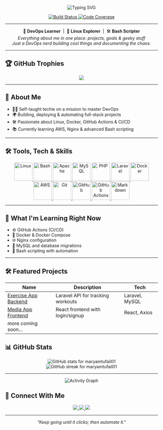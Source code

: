<p align="center">
  <img src="https://readme-typing-svg.herokuapp.com?font=Fira+Code&size=34&duration=3000&pause=1000&color=F78A22&center=true&width=1000&lines=Hi%2C+I'm+Maryam+Tufail;DevOps+Learner+%7C+Linux+Explorer+%7C+Bash+Scripter;Learning+Docker%2C+CI%2FCD%2C+Nginx+and+more" alt="Typing SVG" />
</p>

<p align="center">
  <a href="https://github.com/maryamtufail01/exercise-app-backend/actions/workflows/backend.yml">
    <img src="https://img.shields.io/github/actions/workflow/status/maryamtufail01/exercise-app-backend/backend.yml?branch=main&style=for-the-badge" alt="Build Status" />
  </a>
  <a href="https://codecov.io/gh/maryamtufail01/exercise-app-backend">
    <img src="https://codecov.io/gh/maryamtufail01/exercise-app-backend/branch/main/graph/badge.svg?style=for-the-badge" alt="Code Coverage" />
  </a>
</p>


---

<p align="center">
  🚀 <b>DevOps Learner</b> &nbsp;|&nbsp; 🐧 <b>Linux Explorer</b> &nbsp;|&nbsp; 🛠️ <b>Bash Scripter</b><br>
  <i>Everything about me in one place: projects, goals & geeky stuff<br>
  Just a DevOps nerd building cool things and documenting the chaos.</i>
</p>


---

## 🏆 GitHub Trophies

<p align="center">
  <img src="https://github-profile-trophy.vercel.app/?username=maryamtufail01&theme=onedark&column=7" />
</p>


---

## 🚀 About Me

- 🧑‍💻 Self-taught techie on a mission to master DevOps
- 🌍 Building, deploying & automating full-stack projects
- 🛠️ Passionate about Linux, Docker, GitHub Actions & CI/CD
- 📚 Currently learning AWS, Nginx & advanced Bash scripting

---

## 🛠️ Tools, Tech & Skills

<div align="center">
  <!-- OS & Shell -->
  <a href="https://www.linux.org/" target="_blank">
    <img src="https://cdn.simpleicons.org/linux/FCC624" alt="Linux" width="60" height="60"/>
  </a>
  <a href="https://www.gnu.org/software/bash/" target="_blank">
    <img src="https://cdn.simpleicons.org/gnubash/4EAA25" alt="Bash" width="60" height="60"/>
  </a>

  <!-- Backend Stack -->
  <a href="https://www.apache.org/" target="_blank">
    <img src="https://cdn.simpleicons.org/apache/D22128" alt="Apache" width="60" height="60"/>
  </a>
  <a href="https://www.mysql.com/" target="_blank">
    <img src="https://cdn.simpleicons.org/mysql/4479A1" alt="MySQL" width="60" height="60"/>
  </a>
  <a href="https://www.php.net/" target="_blank">
    <img src="https://cdn.simpleicons.org/php/777BB4" alt="PHP" width="60" height="60"/>
  </a>
  <a href="https://laravel.com/" target="_blank">
    <img src="https://cdn.simpleicons.org/laravel/FF2D20" alt="Laravel" width="60" height="60"/>
  </a>

  <!-- DevOps & Cloud -->
  <a href="https://www.docker.com/" target="_blank">
    <img src="https://cdn.simpleicons.org/docker/2496ED" alt="Docker" width="60" height="60"/>
  </a>
  <a href="https://aws.amazon.com/" target="_blank">
    <img src="https://img.icons8.com/color/60/amazon-web-services.png" alt="AWS" width="60" height="60"/>
  </a>
  <a href="https://git-scm.com/" target="_blank">
    <img src="https://cdn.simpleicons.org/git/F05032" alt="Git" width="60" height="60"/>
  </a>
  <a href="https://github.com/" target="_blank">
    <img src="https://cdn.simpleicons.org/github/181717" alt="GitHub" width="60" height="60"/>
  </a>
  <a href="https://docs.github.com/en/actions" target="_blank">
    <img src="https://cdn.simpleicons.org/githubactions/2088FF" alt="GitHub Actions" width="60" height="60"/>
  </a>
  <a href="https://www.markdownguide.org/" target="_blank">
    <img src="https://cdn.simpleicons.org/markdown/000000" alt="Markdown" width="60" height="60"/>
  </a>
</div>

---

## 🧠 What I'm Learning Right Now

- ⚙️ GitHub Actions (CI/CD)
- 🐳 Docker & Docker Compose
- 🌐 Nginx configuration
- 🐘 MySQL and database migrations
- 📜 Bash scripting with automation

---

## 🛠️ Featured Projects

| Name | Description | Tech |
|------|-------------|------|
| [Exercise App Backend](https://github.com/maryamtufail01/exercise-app-backend) | Laravel API for tracking workouts | Laravel, MySQL |
| [Media App Frontend](https://github.com/Maryam12144/media-app-frontend) | React frontend with login/signup | React, Axios |
| more coming soon... |

## 📊 GitHub Stats

<div align="center">
  <img src="https://github-readme-stats.vercel.app/api?username=maryamtufail01&show_icons=true&theme=radical" alt="GitHub stats for maryamtufail01"/>
  <br/>
  <img src="https://github-readme-streak-stats.herokuapp.com/?user=maryamtufail01&theme=radical" alt="GitHub streak for maryamtufail01"/>
</div>

---

<p align="center">
  <img src="https://github-readme-activity-graph.vercel.app/graph?username=maryamtufail01&theme=github-compact" alt="Activity Graph" />
</p>

## 📢 Connect With Me

<p align="center">
  <a href="mailto:maryamtufail01@gmail.com">
    <img src="https://img.shields.io/badge/Email-D14836?style=for-the-badge&logo=gmail&logoColor=white" />
  </a>
  <a href="https://github.com/maryamtufail01">
    <img src="https://img.shields.io/badge/GitHub-100000?style=for-the-badge&logo=github&logoColor=white" />
  </a>
  <a href="https://www.linkedin.com/in/maryam-tufail">
    <img src="https://img.shields.io/badge/LinkedIn-0A66C2?style=for-the-badge&logo=linkedin&logoColor=white" />
  </a>
</p>

---


<p align="center"><i>"Keep going until it clicks; then automate it."</i></p>


